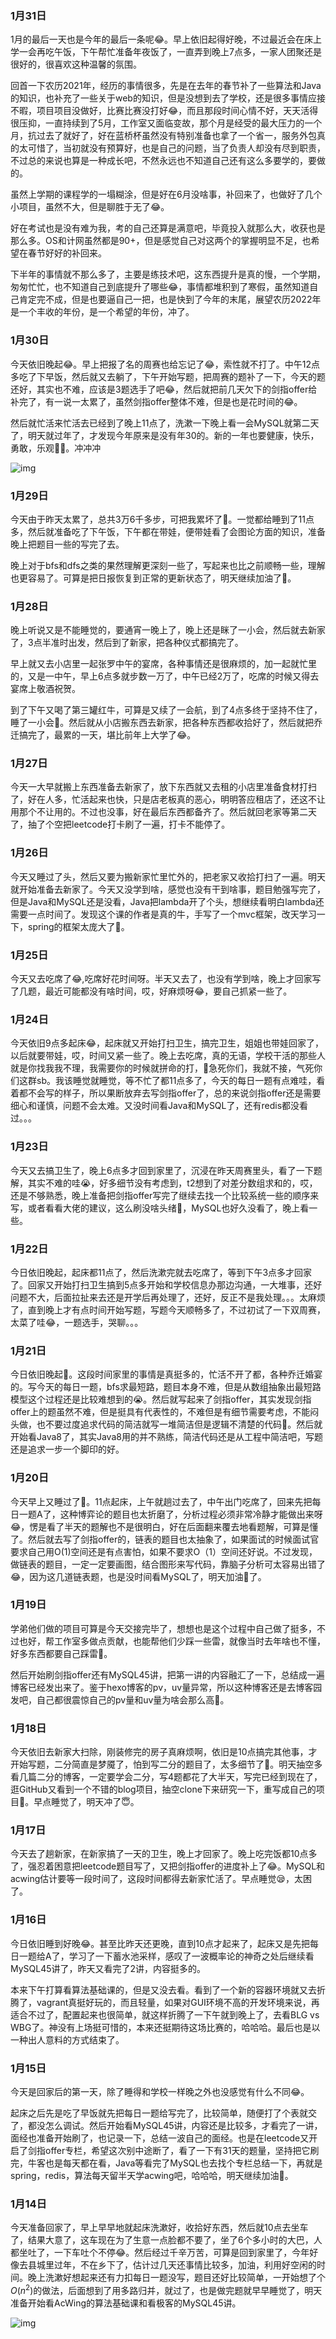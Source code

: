 ### 1月31日

1月的最后一天也是今年的最后一条呢😂。早上依旧起得好晚，不过最近会在床上学一会再吃午饭，下午帮忙准备年夜饭了，一直弄到晚上7点多，一家人团聚还是很好的，很喜欢这种温馨的氛围。

回首一下农历2021年，经历的事情很多，先是在去年的春节补了一些算法和Java的知识，也补充了一些关于web的知识，但是没想到去了学校，还是很多事情应接不暇，项目项目没做好，比赛比赛没打好😂，而且那段时间心情不好，天天活得很压抑，一直持续到了5月，工作室又面临变故，那个月是经受的最大压力的一个月，抗过去了就好了，好在蓝桥杯虽然没有特别准备也拿了一个省一，服务外包真的太可惜了，当初就没有预算好，也是自己的问题，当了负责人却没有尽到职责，不过总的来说也算是一种成长吧，不然永远也不知道自己还有这么多要学的，要做的。

虽然上学期的课程学的一塌糊涂，但是好在6月没啥事，补回来了，也做好了几个小项目，虽然不大，但是聊胜于无了😂。

好在考试也是没有难为我，考的自己还算是满意吧，毕竟投入就那么大，收获也是那么多。OS和计网虽然都是90+，但是感觉自己对这两个的掌握明显不足，也希望在春节好好的补回来。

下半年的事情就不那么多了，主要是练技术吧，这东西提升是真的慢，一个学期，匆匆忙忙，也不知道自己到底提升了哪些😂，事情都堆积到了寒假，虽然知道自己肯定完不成，但是也要逼自己一把，也是快到了今年的末尾，展望农历2022年是一个丰收的年份，是一个希望的年份，冲了。

### 1月30日

今天依旧晚起😂。早上把报了名的周赛也给忘记了😂，索性就不打了。中午12点多吃了下早饭，然后就又去躺了，下午开始写题，把周赛的题补了一下，今天的题还好，其实也不难，应该是3题选手了吧😂，然后就把前几天欠下的剑指offer给补完了，有一说一太累了，虽然剑指offer整体不难，但是也是花时间的😂。

然后就忙活来忙活去已经到了晚上11点了，洗漱一下晚上看一会MySQL就第二天了，明天就过年了，才发现今年原来是没有年30的。新的一年也要健康，快乐，勇敢，乐观🙆‍♂️。冲冲冲

![img](http://static.codenote.xyz/img/20220130233526.png)

### 1月29日

今天由于昨天太累了，总共3万6千多步，可把我累坏了🤣。一觉都给睡到了11点多，然后就准备吃了下午饭，下午都在带娃，便带娃看了会图论方面的知识，准备晚上把题目一些的写完了去。

晚上对于bfs和dfs之类的果然理解更深刻一些了，写起来也比之前顺畅一些，理解也更容易了。可算是把日报恢复到正常的更新状态了，明天继续加油了💪。

### 1月28日

晚上听说又是不能睡觉的，要通宵一晚上了，晚上还是眯了一小会，然后就去新家了，3点半准时出发，然后到了新家，把各种仪式都搞完了。

早上就又去小店里一起张罗中午的宴席，各种事情还是很麻烦的，加一起就忙里的，又是一中午，早上6点多就步数一万了，中午已经2万了，吃席的时候又得去宴席上敬酒祝贺。

到了下午又喝了第三罐红牛，可算是又续了一会航，到了4点多终于坚持不住了，睡了一小会🤣。然后就从小店搬东西去新家，把各种东西都收拾好了，然后就把乔迁搞完了，最累的一天，堪比前年上大学了😂。

### 1月27日

今天一大早就搬上东西准备去新家了，放下东西就又去租的小店里准备食材打扫了，好在人多，忙活起来也快，只是店老板真的恶心，明明答应租店了，还这不让用那个不让用的。不过也没事，好在最后东西都备齐了。然后就回老家等第二天了，抽了个空把leetcode打卡刷了一遍，打卡不能停了。

### 1月26日

今天又睡过了头，然后又要为搬新家忙里忙外的，把老家又收拾打扫了一遍。明天就开始准备去新家了。今天又没学到啥，感觉也没有干到啥事，题目勉强写完了，但是Java和MySQL还是没看，Java把lambda开了个头，想继续看明白lambda还需要一点时间了。发现这个课的作者是真的牛，手写了一个mvc框架，改天学习一下，spring的框架太庞大了🤣。

### 1月25日

今天又去吃席了😂,吃席好花时间呀。半天又去了，也没有学到啥，晚上才回家写了几题，最近可能都没有啥时间，哎，好麻烦呀😂，要自己抓紧一些了。

### 1月24日

今天依旧9点多起床😂，起床就又开始打扫卫生，搞完卫生，姐姐也带娃回家了，以后就要带娃，哎，时间又紧一些了。晚上去吃席，真的无语，学校干活的那些人就是你找我我不理，我需要你的时候就拼命的打，👴急死你们，我就不接，气死你们这群sb。我该睡觉就睡觉，等不忙了都11点多了，今天的每日一题有点难哇，看着都不会写的样子，所以果断放弃去写剑指offer了，总的来说剑指offer还是需要细心和谨慎，问题不会太难。又没时间看Java和MySQL了，还有redis都没看过。。。

### 1月23日

今天又去搞卫生了，晚上6点多才回到家里了，沉浸在昨天周赛里头，看了一下题解，其实不难的哇😭，好多细节没有考虑到，t2想到了对差分数组求和的，哎，还是不够熟悉，晚上准备把剑指offer写完了继续去找一个比较系统一些的顺序来写，或者看看大佬的建议，这么刷没啥头绪🤣，MySQL也好久没看了，晚上看一些。

### 1月22日

今日依旧晚起，起床都11点了，然后洗漱完就去吃席了，等到下午3点多才回家了。回家又开始打扫卫生搞到5点多开始和学校信息办那边沟通，一大堆事，还好问题不大，后面拉扯来去还是开学后再处理了，还好，反正不是我处理。。。太麻烦了，直到晚上才有点时间开始写题，写题今天顺畅多了，不过初试了一下双周赛，太菜了哇😂，一题选手，哭聊。。。

### 1月21日

今日依旧晚起🤣。这段时间家里的事情是真挺多的，忙活不开了都，各种乔迁婚宴的。写今天的每日一题，bfs求最短路，题目本身不难，但是从数组抽象出最短路模型这个过程还是比较难想到的😭。然后就写起来了剑指offer，其实发现剑指offer上的题虽然不难，但是挺具有代表性的，不难但是有细节需要考虑，不能闷头做，也不要过度追求代码的简洁就写一堆简洁但是逻辑不清楚的代码💪。然后就开始看Java8了，其实Java8用的并不熟练，简洁代码还是从工程中简洁吧，写题还是追求一步一个脚印的好。

### 1月20日

今天早上又睡过了🤣。11点起床，上午就趟过去了，中午出门吃席了，回来先把每日一题A了，这种博弈论的题目也太折磨了，分析过程必须非常冷静才能做出来呀😂，愣是看了半天的题解也不是很明白，好在后面翻来覆去地看题解，可算是懂了。然后就去写了剑指offer的，链表的题目也太抽象了，如果面试的时候面试官要求自己用O(1)空间还是有点害怕，如果不要求O（1）空间还好说。不过发现，做链表的题目，一定一定要画图，结合图形来写代码，靠脑子分析可太容易出错了😂，因为这几道链表题，也是没时间看MySQL了，明天加油💪了。

### 1月19日

学弟他们做的项目可算是今天交接完毕了，想想也是这个过程中自己做了挺多，不过也好，帮工作室多做点贡献，也能帮他们少踩一些雷，就像当时去年啥也不懂，好多东西都要自己踩雷🤣。

然后开始刷剑指offer还有MySQL45讲，把第一讲的内容融汇了一下，总结成一遍博客已经发出来了。鉴于hexo博客的pv，uv量异常，所以这种博客还是去博客园发吧，自己都很震惊自己的pv量和uv量为啥会那么高🤣。

### 1月18日

今天依旧去新家大扫除，刚装修完的房子真麻烦啊，依旧是10点搞完其他事，才开始写题，二分简直是梦魇了，怕到写二分的题目了，太多细节了🤣。明天抽空多看几篇二分的博客，一定要学会二分，写4题都花了大半天，写完已经到现在了，逛GitHub又看到一个不错的blog项目，抽空clone下来研究一下，重写成自己的项目🤣。早点睡觉了，明天冲了😇。

### 1月17日

今天去了趟新家，在新家搞了一天的卫生，晚上才回家了。晚上吃完饭都10点多了，强忍着困意把leetcode题目写了，又把剑指offer的进度补上了😂。MySQL和acwing估计要等一段时间了，这段时间都得去新家忙活了。早点睡觉😪，太困了。

### 1月16日

今日依旧睡到好晚😂。甚至比昨天还更晚，直到10点才起来了，起床又是先把每日一题给A了，学习了一下蓄水池采样，感叹了一波概率论的神奇之处后继续看MySQL45讲了，昨天又看完了2讲，内容挺多的。

本来下午打算看算法基础课的，但是又没去看。看到了一个新的容器环境就又去折腾了，vagrant真挺好玩的，而且轻量，如果对GUI环境不高的开发环境来说，再适合不过了，配置起来也很简单，就这样折腾了一下午就到晚上了，去看BLG vs WBG了。神没有上场挺可惜的，本来还挺期待这场比赛的，哈哈哈。最后也是以一种出人意料的方式结束了。

### 1月15日

今天是回家后的第一天，除了睡得和学校一样晚之外也没感觉有什么不同😂。

起床之后先是吃了早饭就先把每日一题给写完了，比较简单，随便打了个表就交了，都没怎么调试。然后开始看MySQL45讲，内容还是比较多，才看完了一讲，面经也准备开始刷了，也记录一下，总结一波自己的面经。也是在leetcode又开启了剑指offer专栏，希望这次别中途断了，看了一下有31天的题量，坚持把它刷完，牛客也是每天都在看，Java等看完了MySQL也去找个专栏总结一下，再就是spring，redis，算法每天留半天学acwing吧，哈哈哈，明天继续加油💪。

### 1月14日

今天准备回家了，早上早早地就起床洗漱好，收拾好东西，然后就10点去坐车了，结果大意了，这车现在为了生意一点脸都不要了，坐了6个多小时的大巴，人都坐吐了，一下车吐个不停😂。然后经过千辛万苦，可算是回到家里了，今年好像去县城里过年，不在乡下了，估计过几天还事情比较多，加油，利用好空闲的时间。晚上洗漱好想起来还有力扣每日一题没写，题目还好比较简单，一开始想了个$O(n^2)$的做法，后面想到了用多路归并，就过了，也是做完题就早早睡觉了，明天准备开始看AcWing的算法基础课和看极客的MySQL45讲。

![img](http://static.codenote.xyz/img/20220116122117.jpeg)